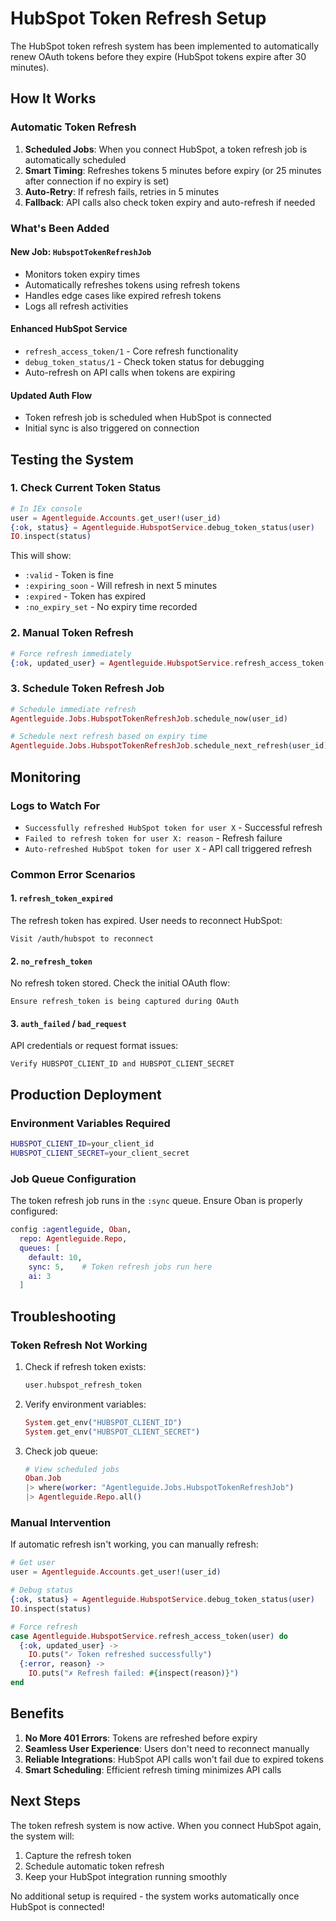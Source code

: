# HubSpot Token Refresh Setup

The HubSpot token refresh system has been implemented to automatically renew OAuth tokens before they expire (HubSpot tokens expire after 30 minutes).

## How It Works

### Automatic Token Refresh
1. **Scheduled Jobs**: When you connect HubSpot, a token refresh job is automatically scheduled
2. **Smart Timing**: Refreshes tokens 5 minutes before expiry (or 25 minutes after connection if no expiry is set)
3. **Auto-Retry**: If refresh fails, retries in 5 minutes
4. **Fallback**: API calls also check token expiry and auto-refresh if needed

### What's Been Added

#### New Job: `HubspotTokenRefreshJob`
- Monitors token expiry times
- Automatically refreshes tokens using refresh tokens
- Handles edge cases like expired refresh tokens
- Logs all refresh activities

#### Enhanced HubSpot Service
- `refresh_access_token/1` - Core refresh functionality
- `debug_token_status/1` - Check token status for debugging
- Auto-refresh on API calls when tokens are expiring

#### Updated Auth Flow
- Token refresh job is scheduled when HubSpot is connected
- Initial sync is also triggered on connection

## Testing the System

### 1. Check Current Token Status
```elixir
# In IEx console
user = Agentleguide.Accounts.get_user!(user_id)
{:ok, status} = Agentleguide.HubspotService.debug_token_status(user)
IO.inspect(status)
```

This will show:
- `:valid` - Token is fine
- `:expiring_soon` - Will refresh in next 5 minutes
- `:expired` - Token has expired
- `:no_expiry_set` - No expiry time recorded

### 2. Manual Token Refresh
```elixir
# Force refresh immediately
{:ok, updated_user} = Agentleguide.HubspotService.refresh_access_token(user)
```

### 3. Schedule Token Refresh Job
```elixir
# Schedule immediate refresh
Agentleguide.Jobs.HubspotTokenRefreshJob.schedule_now(user_id)

# Schedule next refresh based on expiry time
Agentleguide.Jobs.HubspotTokenRefreshJob.schedule_next_refresh(user_id)
```

## Monitoring

### Logs to Watch For
- `Successfully refreshed HubSpot token for user X` - Successful refresh
- `Failed to refresh token for user X: reason` - Refresh failure
- `Auto-refreshed HubSpot token for user X` - API call triggered refresh

### Common Error Scenarios

#### 1. `refresh_token_expired`
The refresh token has expired. User needs to reconnect HubSpot:
```
Visit /auth/hubspot to reconnect
```

#### 2. `no_refresh_token`
No refresh token stored. Check the initial OAuth flow:
```
Ensure refresh_token is being captured during OAuth
```

#### 3. `auth_failed` / `bad_request`
API credentials or request format issues:
```
Verify HUBSPOT_CLIENT_ID and HUBSPOT_CLIENT_SECRET
```

## Production Deployment

### Environment Variables Required
```bash
HUBSPOT_CLIENT_ID=your_client_id
HUBSPOT_CLIENT_SECRET=your_client_secret
```

### Job Queue Configuration
The token refresh job runs in the `:sync` queue. Ensure Oban is properly configured:

```elixir
config :agentleguide, Oban,
  repo: Agentleguide.Repo,
  queues: [
    default: 10,
    sync: 5,    # Token refresh jobs run here
    ai: 3
  ]
```

## Troubleshooting

### Token Refresh Not Working
1. Check if refresh token exists:
   ```elixir
   user.hubspot_refresh_token
   ```

2. Verify environment variables:
   ```elixir
   System.get_env("HUBSPOT_CLIENT_ID")
   System.get_env("HUBSPOT_CLIENT_SECRET")
   ```

3. Check job queue:
   ```elixir
   # View scheduled jobs
   Oban.Job
   |> where(worker: "Agentleguide.Jobs.HubspotTokenRefreshJob")
   |> Agentleguide.Repo.all()
   ```

### Manual Intervention
If automatic refresh isn't working, you can manually refresh:

```elixir
# Get user
user = Agentleguide.Accounts.get_user!(user_id)

# Debug status
{:ok, status} = Agentleguide.HubspotService.debug_token_status(user)
IO.inspect(status)

# Force refresh
case Agentleguide.HubspotService.refresh_access_token(user) do
  {:ok, updated_user} -> 
    IO.puts("✓ Token refreshed successfully")
  {:error, reason} -> 
    IO.puts("✗ Refresh failed: #{inspect(reason)}")
end
```

## Benefits

1. **No More 401 Errors**: Tokens are refreshed before expiry
2. **Seamless User Experience**: Users don't need to reconnect manually
3. **Reliable Integrations**: HubSpot API calls won't fail due to expired tokens
4. **Smart Scheduling**: Efficient refresh timing minimizes API calls

## Next Steps

The token refresh system is now active. When you connect HubSpot again, the system will:

1. Capture the refresh token
2. Schedule automatic token refresh
3. Keep your HubSpot integration running smoothly

No additional setup is required - the system works automatically once HubSpot is connected! 
